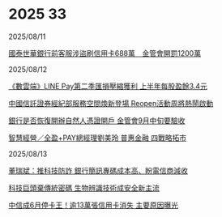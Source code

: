 # 2025 33

2025/08/11

[國泰世華銀行前客服涉盜刷信用卡688萬　金管會開罰1200萬](https://www.cna.com.tw/news/afe/202508110287.aspx)

2025/08/12

[《數雲端》LINE Pay第二季匯損壓縮獲利 上半年每股盈餘3.4元](https://www.chinatimes.com/realtimenews/20250812004034-260410)

[中國信託證券經紀部服務空間煥新登場 Reopen活動周將熱鬧啟動](https://udn.com/news/story/7239/8934539)

[銀行是否恢復開辦自然人憑證開戶 金管會9月中旬要驗收](https://udn.com/news/story/7239/8934541)

[智慧經營／全盈+PAY總經理劉美玲 普惠金融 四戰略拓市](https://money.udn.com/money/story/122331/8935108)

2025/08/13

[董瑞斌：推科技防詐 銀行簡訊專碼成本高、盼電信商減收](https://udn.com/news/story/7239/8937402)

[科技巨頭棄傳統密碼 生物辨識技術成安全新主流](https://www.ctee.com.tw/news/20250813700987-430704)

[中信成6月停卡王！逾13萬張信用卡消失 主要原因曝光](https://www.ctee.com.tw/news/20250813700165-439901)